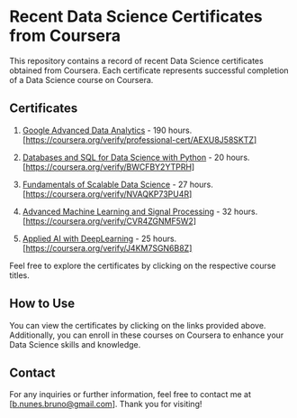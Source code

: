 # Recent Data Science Certificates from Coursera

This repository contains a record of recent Data Science certificates obtained from Coursera. Each certificate represents successful completion of a Data Science course on Coursera.

## Certificates

1. [Google Advanced Data Analytics](#) - 190 hours.
   [https://coursera.org/verify/professional-cert/AEXU8J58SKTZ]

2. [Databases and SQL for Data Science with Python](#) - 20 hours.
   [https://coursera.org/verify/BWCFBY2YTPRH]

3. [Fundamentals of Scalable Data Science](#) - 27 hours.
   [https://coursera.org/verify/NVAQKP73PU4R]

4. [Advanced Machine Learning and Signal Processing](#) - 32 hours.
   [https://coursera.org/verify/CVR4ZGNMF5W2]

5. [Applied AI with DeepLearning](#) - 25 hours.
   [https://coursera.org/verify/J4KM7SGN6B8Z]

Feel free to explore the certificates by clicking on the respective course titles.

## How to Use

You can view the certificates by clicking on the links provided above. Additionally, you can enroll in these courses on Coursera to enhance your Data Science skills and knowledge.

## Contact

For any inquiries or further information, feel free to contact me at [b.nunes.bruno@gmail.com]. Thank you for visiting!
